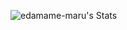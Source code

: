 ![edamame-maru's Stats](https://github-readme-stats.vercel.app/api?username=edamame-maru&theme=tokyonight&show_icons=true&hide_border=true&count_private=true) 
